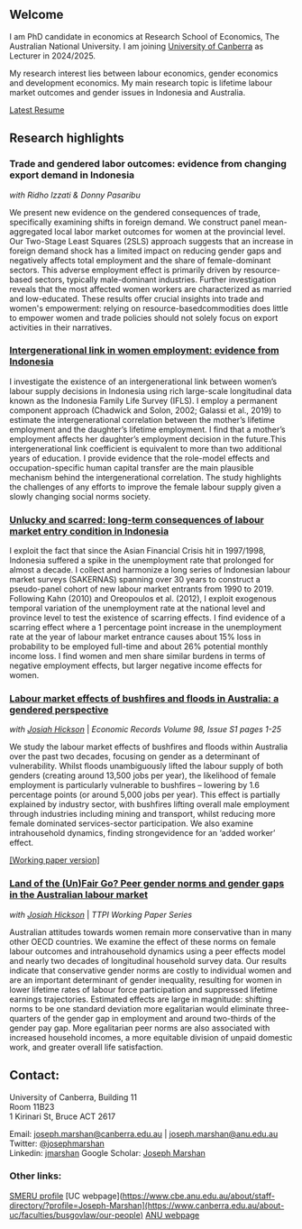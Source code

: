 ## Welcome

I am PhD candidate in economics at Research School of Economics, The Australian National University. I am joining [University of Canberra](https://www.canberra.edu.au/about-uc/faculties/busgovlaw/our-people) as Lecturer in 2024/2025. 

My research interest lies between labour economics, gender economics and development economics. My main research topic is lifetime labour market outcomes and gender issues in Indonesia and Australia.

[Latest Resume](https://jnmarshan.github.io/resume)

## Research highlights

### Trade and gendered labor outcomes: evidence from changing export demand in Indonesia
_with Ridho Izzati & Donny Pasaribu_

We present new evidence on the gendered consequences of trade, specifically examining shifts in foreign demand. We construct panel mean-aggregated local labor market outcomes for women at the provincial level. Our Two-Stage Least Squares (2SLS) approach suggests that an increase in foreign demand shock has a limited impact on reducing gender gaps and negatively affects total employment and the share of female-dominant sectors. This adverse employment effect is primarily driven by resource-based sectors, typically male-dominant industries. Further investigation reveals that the most affected women workers are characterized as married and low-educated. These results offer crucial insights into trade and women's empowerment: relying on resource-basedcommodities does little to empower women and trade policies should not solely focus on export activities in their narratives.

### [Intergenerational link in women employment: evidence from Indonesia](https://jnmarshan.github.io/docs/motherdaughter_web.pdf)
I investigate the existence of an intergenerational link between women’s labour supply decisions in Indonesia using rich large-scale longitudinal data known as the Indonesia Family Life Survey (IFLS). I employ a permanent component approach (Chadwick and Solon, 2002; Galassi et al., 2019) to estimate the intergenerational correlation between the mother’s lifetime employment and the daughter’s lifetime employment. I find that a mother’s employment affects her daughter’s employment decision in the future.This intergenerational link coefficient is equivalent to more than two additional years of education. I provide evidence that the role-model effects and occupation-specific human capital transfer are the main plausible mechanism behind the intergenerational correlation. The study highlights the challenges of any efforts to improve the female labour supply given a slowly changing social norms society.

### [Unlucky and scarred: long-term consequences of labour market entry condition in Indonesia](https://jnmarshan.github.io/docs/unluckyscarring_web.pdf)

I exploit the fact that since the Asian Financial Crisis hit in 1997/1998, Indonesia suffered a spike in the unemployment rate that prolonged for almost a decade. I collect and harmonize a long series of Indonesian labour market surveys (SAKERNAS) spanning over 30 years to construct a pseudo-panel cohort of new labour market entrants from 1990 to 2019. Following Kahn (2010) and Oreopoulos et al. (2012), I exploit exogenous temporal variation of the unemployment rate at the national level and province level to test the existence of scarring effects. I find evidence of a scarring effect where a 1 percentage point increase in the unemployment rate at the year of labour market entrance causes about 15% loss in probability to be employed full-time and about 26% potential monthly income loss. I find women and men share similar burdens in terms of negative employment effects, but larger negative income effects for women.

### [Labour market effects of bushfires and floods in Australia: a gendered perspective](https://onlinelibrary.wiley.com/doi/full/10.1111/1475-4932.12688)
_with [Josiah Hickson](https://www.linkedin.com/in/josh-hickson-a36a4010a/?originalSubdomain=au)_ | _Economic Records Volume 98, Issue S1 pages 1-25_

We study the labour market effects of bushfires and floods within Australia over the past two decades, focusing on gender as a determinant of vulnerability. Whilst floods unambiguously lifted the labour supply of both genders (creating around 13,500 jobs per year), the likelihood of female employment is particularly vulnerable to bushfires – lowering by 1.6 percentage points (or around 5,000 jobs per year). This effect is partially explained by industry sector, with bushfires lifting overall male employment through industries including mining and transport, whilst reducing more female dominated services-sector participation. We also examine intrahousehold dynamics, finding strongevidence for an ‘added worker’ effect.

[\[Working paper version\]](https://jnmarshan.github.io/docs/Compiled_Gendered_consequences_of_natural_disaster_Final_ER.pdf)

### [Land of the (Un)Fair Go? Peer gender norms and gender gaps in the Australian labour market](https://taxpolicy.crawford.anu.edu.au/sites/default/files/publication/taxstudies_crawford_anu_edu_au/2023-07/complete_wp_hickson_marshan_july_2023.pdf)
_with [Josiah Hickson](https://www.linkedin.com/in/josh-hickson-a36a4010a/?originalSubdomain=au)_ | _TTPI Working Paper Series_

Australian attitudes towards women remain more conservative than in many other OECD countries. We examine the effect of these norms on female labour outcomes and intrahousehold dynamics using a peer effects model and nearly two decades of longitudinal household survey data. Our results indicate that conservative gender norms are costly to individual women and are an important determinant of gender inequality, resulting for women in lower lifetime rates of labour force participation and suppressed lifetime earnings trajectories. Estimated effects are large in magnitude: shifting norms to be one standard deviation more egalitarian would eliminate
three-quarters of the gender gap in employment and around two-thirds of the gender pay gap. More egalitarian peer norms are also associated with increased household incomes, a more equitable division of unpaid domestic work, and greater overall life satisfaction.

## Contact:
University of Canberra, Building 11  
Room 11B23  
1 Kirinari St, Bruce ACT 2617  

Email: [joseph.marshan@canberra.edu.au](mailto:joseph.marshan@canberra.edu.au) | [joseph.marshan@anu.edu.au](mailto:joseph.marshan@anu.edu.au)  
Twitter: [@josephmarshan](https://twitter.com/JosephMarshan)  
Linkedin: [jmarshan](https://www.linkedin.com/in/jmarshan/)
Google Scholar: [Joseph Marshan](https://scholar.google.com/citations?hl=en&user=knBTakwAAAAJ)

### Other links:
[SMERU profile](https://www.smeru.or.id/en/content/joseph-natanael-marshan) 
[UC webpage](https://www.cbe.anu.edu.au/about/staff-directory/?profile=Joseph-Marshan](https://www.canberra.edu.au/about-uc/faculties/busgovlaw/our-people)
[ANU webpage](https://www.cbe.anu.edu.au/about/staff-directory/?profile=Joseph-Marshan)

